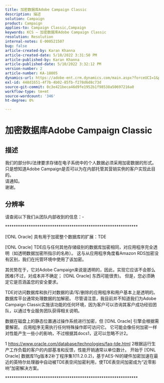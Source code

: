 ```yaml
---
title: 加密数据库Adobe Campaign Classic
description: 描述
solution: Campaign
product: Campaign
applies-to: Campaign Classic,Campaign
keywords: KCS — 加密数据库Adobe Campaign Classic
resolution: Resolution
internal-notes: E-000521507
bug: false
article-created-by: Karan Khanna
article-created-date: 5/10/2022 3:31:50 PM
article-published-by: Karan Khanna
article-published-date: 5/10/2022 3:32:12 PM
version-number: 2
article-number: KA-18005
dynamics-url: https://adobe-ent.crm.dynamics.com/main.aspx?forceUCI=1&pagetype=entityrecord&etn=knowledgearticle&id=3bde304a-76d0-ec11-a7b5-00224809c556
exl-id: 448d1651-4f7b-4b02-85fb-f278d6d8c73d
source-git-commit: 0c3e421beca46d9fe1952b1f98538a50697216a0
workflow-type: tm+mt
source-wordcount: '346'
ht-degree: 0%

---
```


# 加密数据库Adobe Campaign Classic

## 描述

我们的部分BU法律要求存储在电子系统中的个人数据必须采用加密数据的形式。
<br>只是想知道Adobe Campaign是否可以为在内部托管其营销实例的客户实现此目的。
<br>请通知。
<br>谢谢。

## 分辨率


请查阅以下我们从团队内部收到的信息：-

\*\*\*\*\*\*\*\*\*\*\*\*\*\*\*\*\*\*\*\*\*\*\*\*\*\*\*\*\*\*\*\*\*\*\*\*\*\*\*\*\*\*\*\*\*\*\*\*\*\*\*\*\*\*\*\*\*\*\*\*\*\*

[!DNL Oracle] 具有用于加密整个数据库的扩展：TDE

[!DNL Oracle] TDE应与任何其他存储级别的数据库加密相同，对应用程序完全透明（如透明数据加密所指示的名称）。 这与从应用程序角度看Amazon RDS加密没有区别，我们在托管环境中使用了该加密。

其优势在于，它对Adobe Campaign来说是透明的，因此，实现它应该不会那么困难(不过，对成本并不确定； [!DNL Oracle] 东西可能很贵)。 但是，您必须确定它是否涵盖您的安全要求。

TDE对访问数据库和执行对数据的读/写/删除的应用程序和用户基本上是透明的。 数据库平台通常处理数据的加解密。 尽管请注意，我目前并不知道我们为Adobe Campaign Classic实施该功能的任何环境，因为客户可以咨询其客户成功经验团队，以通过专业服务团队获得相关说明。

数据在磁盘上的静态位置通过操作系统进行加密，但 [!DNL Oracle] 引擎会根据需要解密。 应用程序无需执行任何特殊操作即可访问它。 它可能会像任何加密一样对性能产生一些小的影响，不过根据其docs1，这可以忽略不计2。

1 https://www.oracle.com/database/technologies/faq-tde.html 2根据运行生产工作负载的客户的内部基准和反馈，性能开销通常以单位数计。 开始于 [!DNL Oracle] 数据库11g版本2补丁程序集1(11.2.0.2)，基于AES-NI的硬件加密加速在最近的英特尔处理器中自动被TDE表空间加密利用，使TDE表空间加密成为“近零影响”加密解决方案。

\*\*\*\*\*\*\*\*\*\*\*\*\*\*\*\*\*\*\*\*\*\*\*\*\*\*\*\*\*\*\*\*\*\*\*\*\*\*\*\*\*\*\*\*\*\*\*\*\*\*\*\*\*\*\*\*\*\*\*\*\*\*
